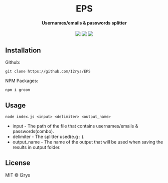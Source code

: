 <h1 align="center">EPS</h1>
<h4 align="center">Usernames/emails & passwords splitter</h4>
<p align="center">
	<a href="https://github.com/I2rys/EPS/blob/main/LICENSE"><img src="https://img.shields.io/github/license/I2rys/EPS?style=flat-square"></img></a>
	<a href="https://github.com/I2rys/EPS/issues"><img src="https://img.shields.io/github/issues/I2rys/EPS.svg"></img></a>
	<a href="https://nodejs.org/"><img src="https://img.shields.io/badge/-Nodejs-green?style=flat-square&logo=Node.js"></img></a>
</p>


## Installation
Github:

    git clone https://github.com/I2rys/EPS
    
NPM Packages:
```
npm i groom
```

## Usage

    node index.js <input> <delimiter> <output_name>
    
+ input - The path of the file that contains usernames/emails & passwords(combo).
+ delimiter - The splitter used(e.g : ).
+ output_name - The name of the output that will be used when saving the results in output folder.

## License
MIT © I2rys